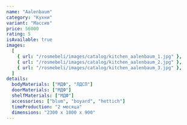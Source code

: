 ```yaml
---
name: "Aalenbaum"
category: "Кухни"
variant: "Массив"
price: 56000
rating: 5
isAvailable: true
images:
  [
    { url: "/rosmebeli/images/catalog/kitchen_aalenbaum_1.jpg" },
    { url: "/rosmebeli/images/catalog/kitchen_aalenbaum_2.jpg" },
    { url: "/rosmebeli/images/catalog/kitchen_aalenbaum_3.jpg" },
  ]
details:
  bodyMaterials: ["МДФ", "ЛДСП"]
  doorMaterials: ["МДФ"]
  shelfMaterials: ["МДФ"]
  accessories: ["blum", "boyard", "hettich"]
  timeProduction: "2 месяца"
  dimensions: "2300 х 1800 х 900"
---
```


